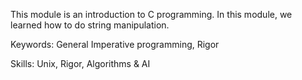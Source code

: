This module is an introduction to C programming. In this module, we learned how to do string manipulation.

Keywords:    General Imperative programming, Rigor

Skills:      Unix, Rigor, Algorithms & AI
